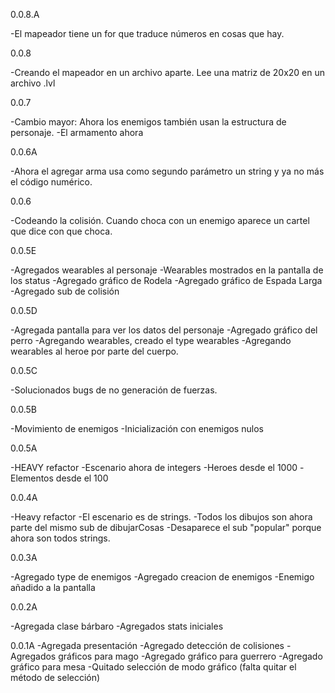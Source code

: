 ﻿0.0.8.A

-El mapeador tiene un for que traduce números en cosas que hay.

0.0.8

-Creando el mapeador en un archivo aparte. Lee una matriz de 20x20 en un archivo .lvl

0.0.7

-Cambio mayor: Ahora los enemigos también usan la estructura de personaje.
-El armamento ahora 

0.0.6A

-Ahora el agregar arma usa como segundo parámetro un string y ya no más el código numérico.

0.0.6

-Codeando la colisión. Cuando choca con un enemigo aparece un cartel que dice con que choca.

0.0.5E

-Agregados wearables al personaje
-Wearables mostrados en la pantalla de los status
-Agregado gráfico de Rodela
-Agregado gráfico de Espada Larga
-Agregado sub de colisión

0.0.5D

-Agregada pantalla para ver los datos del personaje
-Agregado gráfico del perro
-Agregando wearables, creado el type wearables
-Agregando wearables al heroe por parte del cuerpo.


0.0.5C

-Solucionados bugs de no generación de fuerzas.

0.0.5B

-Movimiento de enemigos
-Inicialización con enemigos nulos

0.0.5A

-HEAVY refactor
-Escenario ahora de integers
-Heroes desde el 1000
-Elementos desde el 100


0.0.4A

-Heavy refactor
-El escenario es de strings.
-Todos los dibujos son ahora parte del mismo sub de dibujarCosas
-Desaparece el sub "popular" porque ahora son todos strings.

0.0.3A

-Agregado type de enemigos
-Agregado creacion de enemigos
-Enemigo añadido a la pantalla

0.0.2A

-Agregada clase bárbaro
-Agregados stats iniciales


0.0.1A
-Agregada presentación
-Agregado detección de colisiones
-Agregados gráficos para mago 
-Agregado gráfico para guerrero
-Agregado gráfico para mesa
-Quitado selección de modo gráfico (falta quitar el método de selección)

